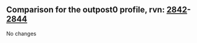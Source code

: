 ## Comparison for the outpost0 profile, rvn: [2842](https://github.com/PRO100KatYT/FortniteProfileRevisions/tree/main/profiles/outpost0/2842%20outpost0.json)-[2844](https://github.com/PRO100KatYT/FortniteProfileRevisions/tree/main/profiles/outpost0/2844%20outpost0.json)

No changes
